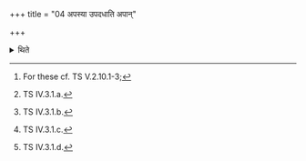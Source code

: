 +++
title = "04 अपस्या उपदधाति अपान्"

+++

<details><summary>थिते</summary>

4. (The Adhvaryu) places the Apasyā (water-bricks)[^1]. (In the east) he places the five turned towards the west with apāṁ tveman sādayāmi...[^2]; in the south the five turned towards the north with arṇave sadane sīda...[^3]: in the west the five turned towards the east with apāṁ tvā sadane sādayāmi...[^4]; in the north the five turned towards the south with gāyatrī chandaḥ....[^5]  


[^1]: For these cf. TS V.2.10.1-3;  

[^2]: TS IV.3.1.a.  

[^3]: TS IV.3.1.b.  

[^4]: TS IV.3.1.c.  

[^5]: TS IV.3.1.d.  
</details>
